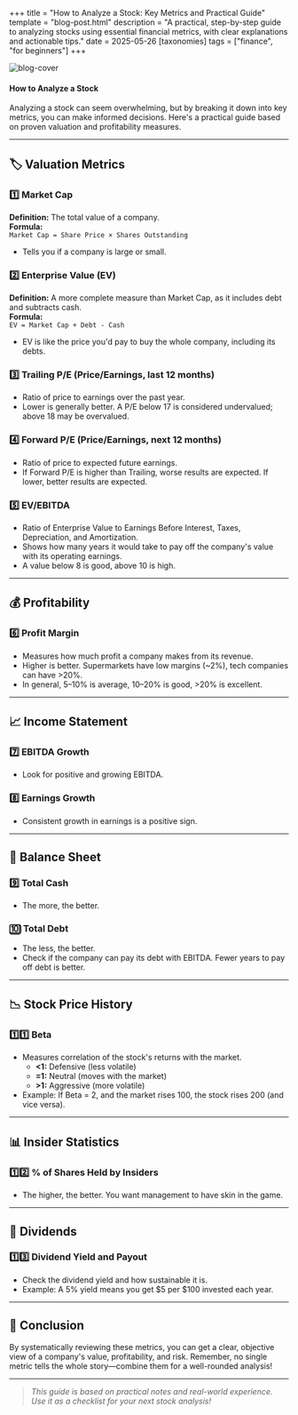 +++
title = "How to Analyze a Stock: Key Metrics and Practical Guide"
template = "blog-post.html"
description = "A practical, step-by-step guide to analyzing stocks using essential financial metrics, with clear explanations and actionable tips."
date = 2025-05-26
[taxonomies]
tags = ["finance", "for beginners"]
+++

![blog-cover](/images/blog/2025-05-26/finance.png)

<h4><b>How to Analyze a Stock</b></h4>

Analyzing a stock can seem overwhelming, but by breaking it down into key metrics, you can make informed decisions. Here's a practical guide based on proven valuation and profitability measures.

---

## 🏷️ Valuation Metrics

### 1️⃣ Market Cap
**Definition:** The total value of a company.  
**Formula:**  
`Market Cap = Share Price × Shares Outstanding`  
- Tells you if a company is large or small.

### 2️⃣ Enterprise Value (EV)
**Definition:** A more complete measure than Market Cap, as it includes debt and subtracts cash.  
**Formula:**  
`EV = Market Cap + Debt - Cash`  
- EV is like the price you'd pay to buy the whole company, including its debts.

### 3️⃣ Trailing P/E (Price/Earnings, last 12 months)
- Ratio of price to earnings over the past year.
- Lower is generally better. A P/E below 17 is considered undervalued; above 18 may be overvalued.

### 4️⃣ Forward P/E (Price/Earnings, next 12 months)
- Ratio of price to expected future earnings.
- If Forward P/E is higher than Trailing, worse results are expected. If lower, better results are expected.

### 5️⃣ EV/EBITDA
- Ratio of Enterprise Value to Earnings Before Interest, Taxes, Depreciation, and Amortization.
- Shows how many years it would take to pay off the company's value with its operating earnings.
- A value below 8 is good, above 10 is high.

---

## 💰 Profitability

### 6️⃣ Profit Margin
- Measures how much profit a company makes from its revenue.
- Higher is better. Supermarkets have low margins (~2%), tech companies can have >20%.  
- In general, 5–10% is average, 10–20% is good, >20% is excellent.

---

## 📈 Income Statement

### 7️⃣ EBITDA Growth
- Look for positive and growing EBITDA.

### 8️⃣ Earnings Growth
- Consistent growth in earnings is a positive sign.

---

## 🏦 Balance Sheet

### 9️⃣ Total Cash
- The more, the better.

### 🔟 Total Debt
- The less, the better.
- Check if the company can pay its debt with EBITDA. Fewer years to pay off debt is better.

---

## 📉 Stock Price History

### 1️⃣1️⃣ Beta
- Measures correlation of the stock's returns with the market.
  - **<1:** Defensive (less volatile)
  - **=1:** Neutral (moves with the market)
  - **>1:** Aggressive (more volatile)
- Example: If Beta = 2, and the market rises 100, the stock rises 200 (and vice versa).

---

## 📊 Insider Statistics

### 1️⃣2️⃣ % of Shares Held by Insiders
- The higher, the better. You want management to have skin in the game.

---

## 💸 Dividends

### 1️⃣3️⃣ Dividend Yield and Payout
- Check the dividend yield and how sustainable it is.
- Example: A 5% yield means you get $5 per $100 invested each year.

---

## 📝 Conclusion

By systematically reviewing these metrics, you can get a clear, objective view of a company's value, profitability, and risk. Remember, no single metric tells the whole story—combine them for a well-rounded analysis!

---

> _This guide is based on practical notes and real-world experience. Use it as a checklist for your next stock analysis!_
